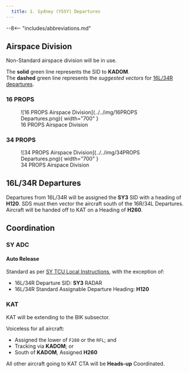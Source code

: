 ```yaml
---
  title: 1. Sydney (YSSY) Departures
---
```


--8<-- "includes/abbreviations.md"

## Airspace Division
Non-Standard airspace division will be in use.

The **solid** green line represents the SID to **KADOM**.  
The **dashed** green line represents the *suggested vectors* for [16L/34R departures](#16l34r-departures).

### 16 PROPS

<figure markdown>
![16 PROPS Airspace Division](../../img/16PROPS Departures.png){ width="700" }
  <figcaption>16 PROPS Airspace Division</figcaption>
</figure>

### 34 PROPS

<figure markdown>
![34 PROPS Airspace Division](../../img/34PROPS Departures.png){ width="700" }
  <figcaption>34 PROPS Airspace Division</figcaption>
</figure>

## 16L/34R Departures
Departures from 16L/34R will be assigned the **SY3** SID with a heading of **H120**. SDS must then vector the aircraft south of the 16R/34L Departures. Aircraft will be handed off to KAT on a Heading of **H260**.

## Coordination
### SY ADC
#### Auto Release
Standard as per [SY TCU Local Instructions](../../../../../../terminal/sydney/#sy-adc), with the exception of:

- 16L/34R Departure SID: **SY3** RADAR
- 16L/34R Standard Assignable Departure Heading: **H120**

### KAT
KAT will be extending to the BIK subsector.

Voiceless for all aircraft:

- Assigned the lower of `F280` or the `RFL`; and  
- Tracking via **KADOM**; or  
- South of **KADOM**, Assigned **H260**

All other aircraft going to KAT CTA will be **Heads-up** Coordinated.